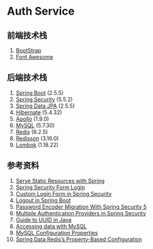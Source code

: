 # Auth Service

## 前端技术栈

1. [BootStrap](https://getbootstrap.com)
2. [Font Awesome](https://fontawesome.com)

## 后端技术栈

1. [Spring Boot](https://spring.io/projects/spring-boot) (2.5.5)
2. [Spring Security](https://spring.io/projects/spring-security) (5.5.2)
3. [Spring Data JPA](https://spring.io/projects/spring-data-jpa) (2.5.5)
4. [Hibernate](https://hibernate.org) (5.4.32)
5. [Apollo](https://github.com/apolloconfig/apollo) (1.9.0)
6. [MySQL](https://www.mysql.com/cn) (5.7.30)
7. [Redis](https://redis.io) (6.2.5)
8. [Redisson](https://redisson.org) (3.16.0)
9. [Lombok](https://projectlombok.org) (1.18.22)

## 参考资料

1. [Serve Static Resources with Spring](https://www.baeldung.com/spring-mvc-static-resources)
2. [Spring Security Form Login](https://www.baeldung.com/spring-security-login)
3. [Custom Login Form in Spring Security](https://springhow.com/custom-form-login-in-spring-security)
4. [Logout in Spring Boot](https://ducmanhphan.github.io/2019-02-22-Logout-in-Spring-Boot)
5. [Password Encoder Migration With Spring Security 5](https://dzone.com/articles/password-encoder-migration-with-spring-security-5)
6. [Multiple Authentication Providers in Spring Security](https://www.baeldung.com/spring-security-multiple-auth-providers)
7. [Guide to UUID in Java](https://www.baeldung.com/java-uuid)
8. [Accessing data with MySQL](https://spring.io/guides/gs/accessing-data-mysql)
9. [MySQL Configuration Properties](https://dev.mysql.com/doc/connector-j/8.0/en/connector-j-reference-configuration-properties.html)
10. [Spring Data Redis’s Property-Based Configuration](https://www.baeldung.com/spring-data-redis-properties)